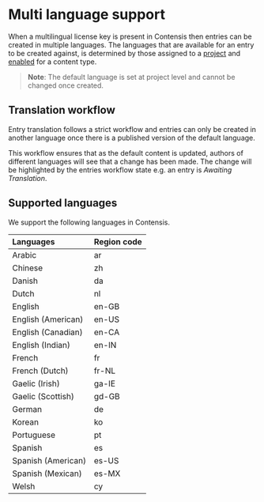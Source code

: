 # Multi language support
When a multilingual license key is present in Contensis then entries can be created in multiple languages. The languages that are available for an entry to be created against, is determined by those assigned to a [project](/projects/update-a-project.md) and [enabled](/content-types/enable-disable-languages.md) for a content type.

> **Note**: The default language is set at project level and cannot be changed once created.

## Translation workflow
Entry translation follows a strict workflow and entries can only be created in another language once there is a published version of the default language. 

This workflow ensures that as the default content is updated, authors of different languages will see that a change has been made. The change will be highlighted by the entries workflow state e.g. an entry is *Awaiting Translation*.

## Supported languages
We support the following languages in Contensis.

| Languages | Region code  |
|:--|:--|
| Arabic | ar |
| Chinese | zh |
| Danish | da |
| Dutch | nl |
| English | en-GB  |
| English (American) | en-US |
| English (Canadian) | en-CA |
| English (Indian) | en-IN |
| French | fr |
| French (Dutch) | fr-NL|
| Gaelic (Irish) | ga-IE |
| Gaelic (Scottish) | gd-GB |
| German | de |
| Korean | ko |
| Portuguese | pt |
| Spanish | es |
| Spanish (American) | es-US |
| Spanish (Mexican) | es-MX |
| Welsh | cy |
